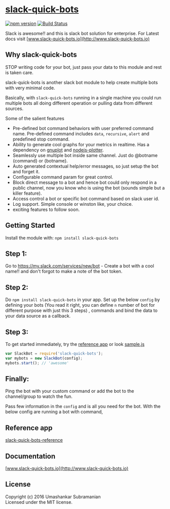 # [slack-quick-bots](http://www.slack-quick-bots.io)
[![npm version][npm-badge]][npm-url]
[![Build Status][travis-badge]][travis-url]

Slack is awesome!! and this is slack bot solution for enterprise. For Latest docs visit [www.slack-quick-bots.io](http://www.slack-quick-bots.io)

## Why slack-quick-bots

STOP writing code for your bot, just pass your data to this module and rest is taken care.

slack-quick-bots is another slack bot module to help create multiple bots with very minimal code.

Basically, with `slack-quick-bots` running in a single machine you could run multiple bots all doing different operation or pulling data from different sources.

Some of the salient features

*  Pre-defined bot command behaviors with user preferred command name. Pre-defined command includes `data`, `recursive`, `alert` and predefined stop command.
*  Ability to generate cool graphs for your metrics in realtime. Has a dependency on [gnuplot](http://www.gnuplot.info) and [nodejs-plotter](https://github.com/usubram/nodejs-plotter).
*  Seamlessly use multiple bot inside same channel. Just do @botname {command} or {botname}.
*  Auto generated contextual help/error messages, so just setup the bot and forget it.
*  Configurable command param for great control.
*  Block direct message to a bot and hence bot could only respond in a public channel, now you know who is using the bot (sounds simple but a killer feature).
*  Access control a bot or specific bot command based on slack user id.
*  Log support. Simple console or winston like, your choice.
*  exciting features to follow soon.

## Getting Started
Install the module with: `npm install slack-quick-bots`

## Step 1:

Go to https://my.slack.com/services/new/bot - Create a bot with a cool name!! and don't forgot to 
make a note of the bot token.

## Step 2:

Do `npm install slack-quick-bots` in your app. Set up the below `config` by defining your bots (You read it right, you can define `n` number of bot for different purpose with just this 3 steps) , commands and bind the data to your data source as a callback.

## Step 3: 

To get started immediately, try the [reference app](https://github.com/usubram/slack-quick-bots-reference.git) or look [sample.js](https://github.com/usubram/slack-quick-bots/blob/master/sample.js)

```javascript
var SlackBot = require('slack-quick-bots');
var mybots = new SlackBot(config);
mybots.start(); // 'awesome'
```

## Finally:

Ping the bot with your custom command or add the bot to the channel/group to watch the fun.

Pass few information in the `config` and is all you need for the bot. With the below config are running a bot with command,

## Reference app

[slack-quick-bots-reference](https://github.com/usubram/slack-quick-bots-reference.git)

## Documentation
[www.slack-quick-bots.io](http://www.slack-quick-bots.io)

## License
Copyright (c) 2016 Umashankar Subramanian  
Licensed under the MIT license.

[npm-badge]: https://badge.fury.io/js/slack-quick-bots.svg
[npm-url]: https://badge.fury.io/js/slack-quick-bots
[travis-badge]: https://api.travis-ci.org/usubram/slack-quick-bots.svg
[travis-url]: https://travis-ci.org/usubram/slack-quick-bots
